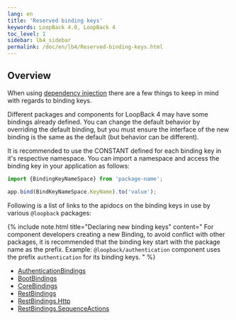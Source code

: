 ```yaml
---
lang: en
title: 'Reserved binding keys'
keywords: LoopBack 4.0, LoopBack 4
toc_level: 1
sidebar: lb4_sidebar
permalink: /doc/en/lb4/Reserved-binding-keys.html
---
```


## Overview

When using [dependency injection](Dependency-injection.md) there are a few
things to keep in mind with regards to binding keys.

Different packages and components for LoopBack 4 may have some bindings already
defined. You can change the default behavior by overriding the default binding,
but you must ensure the interface of the new binding is the same as the default
(but behavior can be different).

It is recommended to use the CONSTANT defined for each binding key in it's
respective namespace. You can import a namespace and access the binding key in
your application as follows:

```js
import {BindingKeyNameSpace} from 'package-name';

app.bind(BindKeyNameSpace.KeyName).to('value');
```

Following is a list of links to the apidocs on the binding keys in use by
various `@loopback` packages:

{% include note.html title="Declaring new binding keys" content="
For component developers creating a new Binding, to avoid conflict with other
packages, it is recommended that the binding key start with the package name as
the prefix. Example: `@loopback/authentication` component uses the prefix
`authentication` for its binding keys.
" %}

- [AuthenticationBindings](https://loopback.io/doc/en/lb4/apidocs.authentication.authenticationbindings.html)
- [BootBindings](https://loopback.io/doc/en/lb4/apidocs.boot.bootbindings.html)
- [CoreBindings](https://loopback.io/doc/en/lb4/apidocs.core.corebindings.html)
- [RestBindings](https://loopback.io/doc/en/lb4/apidocs.rest.restbindings.html)
- [RestBindings.Http](https://loopback.io/doc/en/lb4/apidocs.rest.http.html)
- [RestBindings.SequenceActions](https://loopback.io/doc/en/lb4/apidocs.rest.sequenceactions.html)
